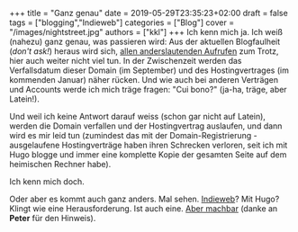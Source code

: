 +++
title = "Ganz genau"
date = 2019-05-29T23:35:23+02:00
draft = false
tags = ["blogging","Indieweb"]
categories = ["Blog"]
cover = "/images/nightstreet.jpg"
authors = ["kkl"]
+++
Ich kenn mich ja. Ich weiß (nahezu) ganz genau, was passieren wird: Aus der aktuellen Blogfaulheit (*don't ask!*) heraus wird sich, [allen anderslautenden Aufrufen](https://uninform.at/2019/05/28/webmentions/) zum Trotz, hier auch weiter nicht viel tun. In der Zwischenzeit werden das Verfallsdatum dieser Domain (im September) und des Hostingvertrages (im kommenden Januar) näher rücken. Und wie auch bei anderen Verträgen und Accounts werde ich mich träge fragen: "Cui bono?" (ja-ha, träge, aber Latein!).

Und weil ich keine Antwort darauf weiss (schon gar nicht auf Latein), werden die Domain verfallen und der Hostingvertrag auslaufen, und dann wird es mir leid tun (zumindest das mit der Domain-Registrierung - ausgelaufene Hostingverträge haben ihren Schrecken verloren, seit ich mit Hugo blogge und immer eine komplette Kopie der gesamten Seite auf dem heimischen Rechner habe).

Ich kenn mich doch.

Oder aber es kommt auch ganz anders. Mal sehen. [Indieweb](https://indieweb.org/Getting_Started)? Mit Hugo? Klingt wie eine Herausforderung. Ist auch eine. [Aber machbar](https://indieweb.org/Hugo) (danke an **Peter** für den Hinweis).
